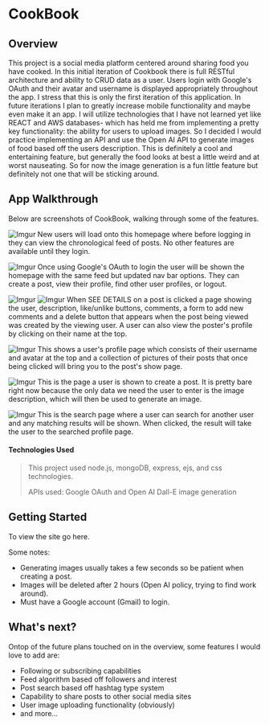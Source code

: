 # CookBook

## Overview
This project is a social media platform centered around sharing food you have cooked. In this initial iteration of Cookbook there is full RESTful architecture and ability to CRUD data as a user. Users login with Google's OAuth and their avatar and username is displayed appropriately throughout the app. I stress that this is only the first iteration of this application. In future iterations I plan to greatly increase mobile functionality and maybe even make it an app. I will utilize technologies that I have not learned yet like REACT and AWS databases- which has held me from implementing a pretty key functionality: the ability for users to upload images. So I decided I would practice implementing an API and use the Open AI API to generate images of food based off the users description. This is definitely a cool and entertaining feature, but generally the food looks at best a little weird and at worst nauseating. So for now the image generation is a fun little feature but definitely not one that will be sticking around. 

## App Walkthrough
Below are screenshots of CookBook, walking through some of the features. 


![Imgur](https://imgur.com/BjVkOfS)
New users will load onto this homepage where before logging in they can view the chronological feed of posts. No other features are available until they login. 

![Imgur](https://imgur.com/Vpa2pg2)
Once using Google's OAuth to login the user will be shown the homepage with the same feed but updated nav bar options. They can create a post, view their profile, find other user profiles, or logout. 

![Imgur](https://imgur.com/UbmWE2t)
![Imgur](https://imgur.com/Q5YBdHG)
When SEE DETAILS on a post is clicked a page showing the user, description, like/unlike buttons, comments, a form to add new comments and a delete button that appears when the post being viewed was created by the viewing user. A user can also view the poster's profile by clicking on their name at the top. 

![Imgur](https://imgur.com/foy82k8)
This shows a user's profile page which consists of their username and avatar at the top and a collection of pictures of their posts that once being clicked will bring you to the post's show page. 

![Imgur](https://i.imgur.com/Rairq9N.png)
This is the page a user is shown to create a post. It is pretty bare right now because the only data we need the user to enter is the image description, which will then be used to generate an image. 

![Imgur](https://imgur.com/IYNdpky)
This is the search page where a user can search for another user and any matching results will be shown. When clicked, the result will take the user to the searched profile page. 


#### Technologies Used
> This project used node.js, mongoDB, express, ejs, and css technologies.
>
> APIs used: Google OAuth and Open AI Dall-E image generation


## Getting Started
To view the site go here. 

Some notes:
- Generating images usually takes a few seconds so be patient when creating a post. 
- Images will be deleted after 2 hours (Open AI policy, trying to find work around).
- Must have a Google account (Gmail) to login.


## What's next?
Ontop of the future plans touched on in the overview, some features I would love to add are:
- Following or subscribing capabilities
- Feed algorithm based off followers and interest
- Post search based off hashtag type system
- Capability to share posts to other social media sites
- User image uploading functionality (obviously)
- and more...



